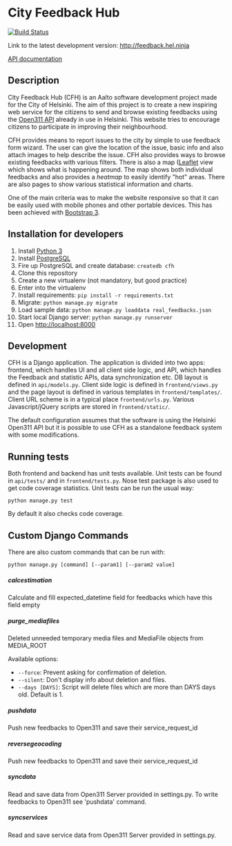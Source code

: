 # City Feedback Hub

[![Build Status](http://94.237.25.111:8080/job/city-feedback-hub/badge/icon)](http://94.237.25.111:8080/job/city-feedback-hub)

Link to the latest development version: <http://feedback.hel.ninja>  

[API documentation](https://github.com/hep7agon/city-feedback-hub/wiki) 

## Description

City Feedback Hub (CFH) is an Aalto software development project made for the City of Helsinki. The aim of this project is to create a new inspiring web service for the citizens to send and browse existing feedbacks using the [Open311 API](http://dev.hel.fi/apis/open311/) already in use in Helsinki. This website tries to encourage citizens to participate in improving their neighbourhood. 

CFH provides means to report issues to the city by simple to use feedback form wizard. The user can give the location of the issue, basic info and also attach images to help describe the issue. CFH also provides ways to browse existing feedbacks with various filters. There is also a map ([Leaflet](http://leafletjs.com) view which shows what is happening around. The map shows both individual feedbacks and also provides a *heatmap* to easily identify "hot" areas. There are also pages to show various statistical information and charts.

One of the main criteria was to make the website responsive so that it can be easily used with mobile phones and other portable devices. This has been achieved with [Bootstrap 3](http://getbootstrap.com).

## Installation for developers

1. Install [Python 3](https://www.python.org)
2. Install [PostgreSQL](http://www.postgresql.org)
3. Fire up PostgreSQL and create database: `createdb cfh`
4. Clone this repository
5. Create a new virtualenv (not mandatory, but good practice)
6. Enter into the virtualenv
7. Install requirements: `pip install -r requirements.txt`
8. Migrate: `python manage.py migrate`
9. Load sample data: `python manage.py loaddata real_feedbacks.json`
10. Start local Django server: `python manage.py runserver`
11. Open <http://localhost:8000>

## Development

CFH is a Django application. The application is divided into two apps: frontend, which handles UI and all client side logic, and API, which handles the Feedback and statistic APIs, data synchronization etc. DB layout is defined in `api/models.py`. Client side logic is defined in `frontend/views.py` and the page layout is defined in various templates in `frontend/templates/`. Client URL scheme is in a typical place `frontend/urls.py`. Various Javascript/jQuery scripts are stored in `frontend/static/`.

The default configuration assumes that the software is using the Helsinki Open311 API but it is possible to use CFH as a standalone feedback system with some modifications.

## Running tests

Both frontend and backend has unit tests available. Unit tests can be found in `api/tests/` and in `frontend/tests.py`. Nose test package is also used to get code coverage statistics. Unit tests can be run the usual way: 

`python manage.py test` 

By default it also checks code coverage.

## Custom Django Commands
There are also custom commands that can be run with: 

	python manage.py [command] [--param1] [--param2 value]

##### calcestimation
Calculate and fill expected_datetime field for feedbacks which have this field empty

##### purge_mediafiles
Deleted unneeded temporary media files and MediaFile objects from MEDIA_ROOT

Available options:

- `--force`: Prevent asking for confirmation of deletion.
- `--silent`: Don't display info about deletion and files.
- `--days [DAYS]`: Script will delete files which are more than DAYS days old. Default is 1.

##### pushdata
Push new feedbacks to Open311 and save their service_request_id

##### reversegeocoding
Push new feedbacks to Open311 and save their service_request_id

##### syncdata
Read and save data from Open311 Server provided in settings.py. To write feedbacks to Open311 see \'pushdata\' command.

##### syncservices
Read and save service data from Open311 Server provided in settings.py.


